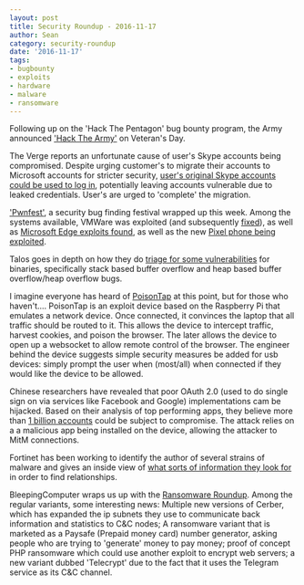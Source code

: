 ```yaml
---
layout: post
title: Security Roundup - 2016-11-17
author: Sean
category: security-roundup
date: '2016-11-17'
tags:
- bugbounty
- exploits
- hardware
- malware
- ransomware
---
```


Following up on the 'Hack The Pentagon' bug bounty program, the Army announced
['Hack The Army'](https://hackerone.com/blog/announcing-hack-the-army) on
Veteran's Day. 

The Verge reports an unfortunate cause of user's Skype accounts being
compromised. Despite urging customer's to migrate their accounts to Microsoft
accounts for stricter security, [user's original Skype accounts could be used to
log
in](http://www.theverge.com/2016/11/8/13561024/microsoft-skype-baidu-linkedin-hack),
potentially leaving accounts vulnerable due to leaked credentials. User's are
urged to 'complete' the migration.

['Pwnfest'](http://pwnfest.org/), a security bug finding festival wrapped up
this week. Among the systems available, VMWare was exploited (and subsequently
[fixed](https://threatpost.com/vmware-patches-vm-escape-vulnerability/121953/)),
as well as [Microsoft Edge exploits
found](https://www.hackread.com/microsoft-edge-and-vmware-hacked/), as well as
the new [Pixel phone being
exploited](https://www.hackread.com/pwnfest-google-pixel-apple-safari-hacked/).

Talos goes in depth on how they do [triage for some
vulnerabilities](http://blog.talosintel.com/2016/11/crashing-stacks-without-squishing-bugs.html)
for binaries, specifically stack based buffer overflow and heap based buffer
overflow/heap overflow bugs.

I imagine everyone has heard of
[PoisonTap](https://hackaday.com/2016/11/16/poinsontap-makes-raspberry-pi-zero-exploit-locked-computers/)
at this point, but for those who haven't.... PoisonTap is an exploit device
based on the Raspberry Pi that emulates a network device. Once connected, it
convinces the laptop that all traffic should be routed to it. This allows the
device to intercept traffic, harvest cookies, and poison the browser. The later
allows the device to open up a websocket to allow remote control of the browser.
The engineer behind the device suggests simple security measures be added for
usb devices: simply prompt the user when (most/all) when connected if they would
like the device to be allowed.

Chinese researchers have revealed that poor OAuth 2.0 (used to do single sign on
via services like Facebook and Google) implementations cam be hijacked. Based on
their analysis of top performing apps, they believe more than [1 billion
accounts](https://threatpost.com/oauth-2-0-hack-exposes-1-billion-mobile-apps-to-account-hijacking/121889/)
could be subject to compromise. The attack relies on a a malicious app being
installed on the device, allowing the attacker to MitM connections.

Fortinet has been working to identify the author of several strains of malware
and gives an inside view of [what sorts of information they look
for](https://blog.fortinet.com/2016/11/10/unmasking-the-bonasira-cyperine-author)
in order to find relationships.

BleepingComputer wraps us up with the [Ransomware
Roundup](http://www.bleepingcomputer.com/news/security/the-week-in-ransomware-november-11th-2016-noobcrypt-fsociety-gingerbread-and-more/).
Among the regular variants, some interesting news: Multiple new versions of
Cerber, which has expanded the ip subnets they use to communicate back
information and statistics to C&C nodes; A ransomware variant that is marketed
as a Paysafe (Prepaid money card) number generator, asking people who are trying
to 'generate' money to pay money; proof of concept PHP ransomware which could
use another exploit to encrypt web servers; a new variant dubbed 'Telecrypt' due
to the fact that it uses the Telegram service as its C&C channel.
